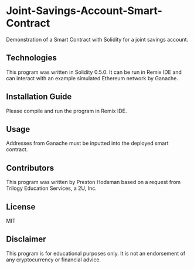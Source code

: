 # Joint-Savings-Account-Smart-Contract
Demonstration of a Smart Contract with Solidity for a joint savings account.

## Technologies

This program was written in Solidity 0.5.0. It can be run in Remix IDE and can interact with an example simulated Ethereum network by Ganache.

## Installation Guide

Please compile and run the program in Remix IDE.

## Usage

Addresses from Ganache must be inputted into the deployed smart contract.

## Contributors
This program was written by Preston Hodsman based on a request from Trilogy Education Services, a 2U, Inc.

## License
MIT

## Disclaimer

This program is for educational purposes only. It is not an endorsement of any cryptocurrency or financial advice.
